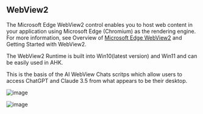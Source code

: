 ## WebView2

The Microsoft Edge WebView2 control enables you to host web content in your application using Microsoft Edge (Chromium) as the rendering engine. For more information, see Overview of [Microsoft Edge WebView2](https://docs.microsoft.com/en-us/microsoft-edge/webview2/reference/win32/?view=webview2-1.0.674-prerelease) and Getting Started with WebView2.

The WebView2 Runtime is built into Win10(latest version) and Win11 and can be easily used in AHK.

This is the basis of the AI WebView Chats scritps which allow users to access ChatGPT and Claude 3.5 from what appears to be their desktop. 


![image](https://github.com/user-attachments/assets/ef8f76d1-bd50-42eb-b930-7c9b97eb15aa)


![image](https://github.com/user-attachments/assets/e6930ab5-1328-4038-9164-8581f9bccaee)

